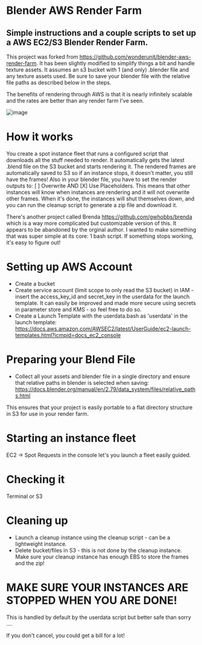 # Blender AWS Render Farm

## Simple instructions and a couple scripts to set up a AWS EC2/S3 Blender Render Farm.

This project was forked from https://github.com/wonderunit/blender-aws-render-farm.
It has been slightly modified to simplify things a bit and handle texture assets.
It assumes an s3 bucket with 1 (and only) .blender file and any texture assets used.
Be sure to save your blender file with the relative file paths as described below in the steps.  

The benefits of rendering through AWS is that it is nearly infinitely scalable and the rates are better than any render farm I've seen.

![image](https://user-images.githubusercontent.com/441117/71633838-d425b400-2be4-11ea-935f-03eb607695db.png)

# How it works

You create a spot instance fleet that runs a configured script that downloads all the stuff needed to render. It automatically gets the latest .blend file on the S3 bucket and starts rendering it. The rendered frames are automatically saved to S3 so if an instance stops, it doesn't matter, you still have the frames! Also in your blender file, you have to set the render outputs to: [ ] Overwrite AND [X] Use Placeholders. This means that other instances will know when instances are rendering and it will not overwrite other frames. When it's done, the instances will shut themselves down, and you can run the cleanup script to generate a zip file and download it.

There's another project called Brenda https://github.com/gwhobbs/brenda which is a way more complicated but customizable version of this. It appears to be abandoned by the orginal author. I wanted to make something that was super simple at its core: 1 bash script. If something stops working, it's easy to figure out!

# Setting up AWS Account

* Create a bucket 
* Create service account (limit scope to only read the S3 bucket) in IAM - insert the access_key_id and secret_key in the userdata for the launch template.
It can easily be improved and made more secure using secrets in parameter store and KMS - so feel free to do so.  
* Create a Launch Template with the userdata.bash as 'userdata' in the launch template:
https://docs.aws.amazon.com/AWSEC2/latest/UserGuide/ec2-launch-templates.html?icmpid=docs_ec2_console


# Preparing your Blend File
* Collect all your assets and blender file in a single directory and ensure that relative paths in blender is selected when saving: https://docs.blender.org/manual/en/2.79/data_system/files/relative_paths.html

This ensures that your project is easily portable to a flat directory structure in S3 for use in your render farm.

# Starting an instance fleet
EC2 -> Spot Requests in the console let's you launch a fleet easily guided. 

# Checking it 

Terminal or S3

# Cleaning up
* Launch a cleanup instance using the cleanup script - can be a lightweight instance.
* Delete bucket/files in S3 - this is not done by the cleanup instance.
Make sure your cleanup instance has enough EBS to store the frames and the zip!


# MAKE SURE YOUR INSTANCES ARE STOPPED WHEN YOU ARE DONE!
This is handled by default by the userdata script but better safe than sorry ....

If you don't cancel, you could get a bill for a lot!
